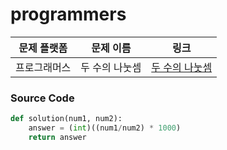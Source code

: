 # programmers

| 문제 플랫폼   | 문제 이름           | 링크                                   |
|---------------|--------------------|----------------------------------------|
| 프로그래머스          | 두 수의 나눗셈         | [두 수의 나눗셈](https://school.programmers.co.kr/learn/courses/30/lessons/120806) |

### Source Code
```python
def solution(num1, num2):
    answer = (int)((num1/num2) * 1000)
    return answer
```
